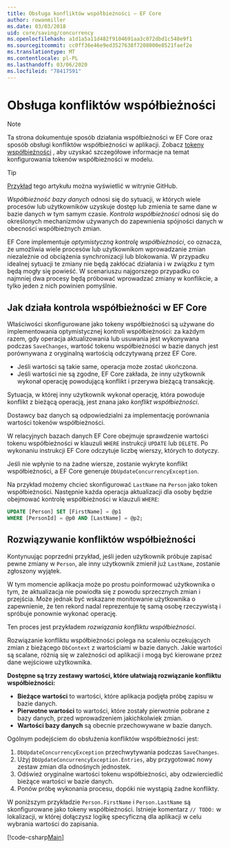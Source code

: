```yaml
---
title: Obsługa konfliktów współbieżności — EF Core
author: rowanmiller
ms.date: 03/03/2018
uid: core/saving/concurrency
ms.openlocfilehash: a1d1a5a11d482f9104691aa3c072dbd1c548e9f1
ms.sourcegitcommit: cc0ff36e46e9ed3527638f7208000e8521faef2e
ms.translationtype: MT
ms.contentlocale: pl-PL
ms.lasthandoff: 03/06/2020
ms.locfileid: "78417591"
---
```

# <a name="handling-concurrency-conflicts"></a>Obsługa konfliktów współbieżności

> [!NOTE]
> Ta strona dokumentuje sposób działania współbieżności w EF Core oraz sposób obsługi konfliktów współbieżności w aplikacji. Zobacz [tokeny współbieżności](xref:core/modeling/concurrency) , aby uzyskać szczegółowe informacje na temat konfigurowania tokenów współbieżności w modelu.

> [!TIP]
> [Przykład](https://github.com/dotnet/EntityFramework.Docs/tree/master/samples/core/Saving/Concurrency/) tego artykułu można wyświetlić w witrynie GitHub.

_Współbieżność bazy danych_ odnosi się do sytuacji, w których wiele procesów lub użytkowników uzyskuje dostęp lub zmienia te same dane w bazie danych w tym samym czasie. _Kontrola współbieżności_ odnosi się do określonych mechanizmów używanych do zapewnienia spójności danych w obecności współbieżnych zmian.

EF Core implementuje _optymistyczną kontrolę współbieżności_, co oznacza, że umożliwia wiele procesów lub użytkownikom wprowadzanie zmian niezależnie od obciążenia synchronizacji lub blokowania. W przypadku idealnej sytuacji te zmiany nie będą zakłócać działania i w związku z tym będą mogły się powieść. W scenariuszu najgorszego przypadku co najmniej dwa procesy będą próbować wprowadzać zmiany w konflikcie, a tylko jeden z nich powinien pomyślnie.

## <a name="how-concurrency-control-works-in-ef-core"></a>Jak działa kontrola współbieżności w EF Core

Właściwości skonfigurowane jako tokeny współbieżności są używane do implementowania optymistycznej kontroli współbieżności: za każdym razem, gdy operacja aktualizowania lub usuwania jest wykonywana podczas `SaveChanges`, wartość tokenu współbieżności w bazie danych jest porównywana z oryginalną wartością odczytywaną przez EF Core.

- Jeśli wartości są takie same, operacja może zostać ukończona.
- Jeśli wartości nie są zgodne, EF Core zakłada, że inny użytkownik wykonał operację powodującą konflikt i przerywa bieżącą transakcję.

Sytuacja, w której inny użytkownik wykonał operację, która powoduje konflikt z bieżącą operacją, jest znana jako _konflikt współbieżności_.

Dostawcy baz danych są odpowiedzialni za implementację porównania wartości tokenów współbieżności.

W relacyjnych bazach danych EF Core obejmuje sprawdzenie wartości tokenu współbieżności w klauzuli `WHERE` instrukcji `UPDATE` lub `DELETE`. Po wykonaniu instrukcji EF Core odczytuje liczbę wierszy, których to dotyczy.

Jeśli nie wpłynie to na żadne wiersze, zostanie wykryte konflikt współbieżności, a EF Core generuje `DbUpdateConcurrencyException`.

Na przykład możemy chcieć skonfigurować `LastName` na `Person` jako token współbieżności. Następnie każda operacja aktualizacji dla osoby będzie obejmować kontrolę współbieżności w klauzuli `WHERE`:

``` sql
UPDATE [Person] SET [FirstName] = @p1
WHERE [PersonId] = @p0 AND [LastName] = @p2;
```

## <a name="resolving-concurrency-conflicts"></a>Rozwiązywanie konfliktów współbieżności

Kontynuując poprzedni przykład, jeśli jeden użytkownik próbuje zapisać pewne zmiany w `Person`, ale inny użytkownik zmienił już `LastName`, zostanie zgłoszony wyjątek.

W tym momencie aplikacja może po prostu poinformować użytkownika o tym, że aktualizacja nie powiodła się z powodu sprzecznych zmian i przejścia. Może jednak być wskazane monitowanie użytkownika o zapewnienie, że ten rekord nadal reprezentuje tę samą osobę rzeczywistą i spróbuje ponownie wykonać operację.

Ten proces jest przykładem _rozwiązania konfliktu współbieżności_.

Rozwiązanie konfliktu współbieżności polega na scaleniu oczekujących zmian z bieżącego `DbContext` z wartościami w bazie danych. Jakie wartości są scalane, różnią się w zależności od aplikacji i mogą być kierowane przez dane wejściowe użytkownika.

**Dostępne są trzy zestawy wartości, które ułatwiają rozwiązanie konfliktu współbieżności:**

- **Bieżące wartości** to wartości, które aplikacja podjęła próbę zapisu w bazie danych.
- **Pierwotne wartości** to wartości, które zostały pierwotnie pobrane z bazy danych, przed wprowadzeniem jakichkolwiek zmian.
- **Wartości bazy danych** są obecnie przechowywane w bazie danych.

Ogólnym podejściem do obsłużenia konfliktów współbieżności jest:

1. `DbUpdateConcurrencyException` przechwytywania podczas `SaveChanges`.
2. Użyj `DbUpdateConcurrencyException.Entries`, aby przygotować nowy zestaw zmian dla odnośnych jednostek.
3. Odśwież oryginalne wartości tokenu współbieżności, aby odzwierciedlić bieżące wartości w bazie danych.
4. Ponów próbę wykonania procesu, dopóki nie wystąpią żadne konflikty.

W poniższym przykładzie `Person.FirstName` i `Person.LastName` są skonfigurowane jako tokeny współbieżności. Istnieje komentarz `// TODO:` w lokalizacji, w której dołączysz logikę specyficzną dla aplikacji w celu wybrania wartości do zapisania.

[!code-csharp[Main](../../../samples/core/Saving/Concurrency/Sample.cs?name=ConcurrencyHandlingCode&highlight=34-35)]
